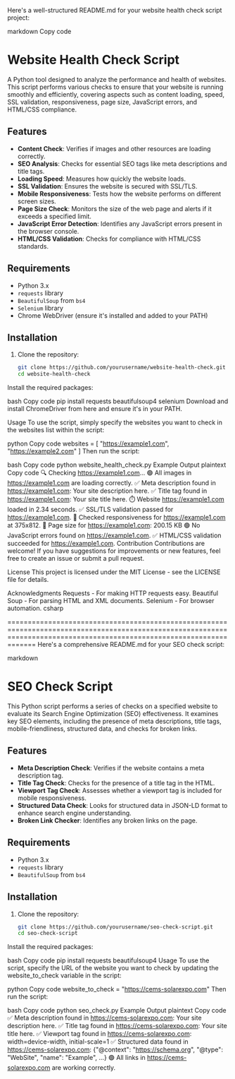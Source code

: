 Here's a well-structured README.md for your website health check script project:

markdown
Copy code
# Website Health Check Script

A Python tool designed to analyze the performance and health of websites. This script performs various checks to ensure that your website is running smoothly and efficiently, covering aspects such as content loading, speed, SSL validation, responsiveness, page size, JavaScript errors, and HTML/CSS compliance.

## Features

- **Content Check**: Verifies if images and other resources are loading correctly.
- **SEO Analysis**: Checks for essential SEO tags like meta descriptions and title tags.
- **Loading Speed**: Measures how quickly the website loads.
- **SSL Validation**: Ensures the website is secured with SSL/TLS.
- **Mobile Responsiveness**: Tests how the website performs on different screen sizes.
- **Page Size Check**: Monitors the size of the web page and alerts if it exceeds a specified limit.
- **JavaScript Error Detection**: Identifies any JavaScript errors present in the browser console.
- **HTML/CSS Validation**: Checks for compliance with HTML/CSS standards.

## Requirements

- Python 3.x
- `requests` library
- `BeautifulSoup` from `bs4`
- `Selenium` library
- Chrome WebDriver (ensure it's installed and added to your PATH)

## Installation

1. Clone the repository:

   ```bash
   git clone https://github.com/yourusername/website-health-check.git
   cd website-health-check
Install the required packages:

bash
Copy code
pip install requests beautifulsoup4 selenium
Download and install ChromeDriver from here and ensure it's in your PATH.

Usage
To use the script, simply specify the websites you want to check in the websites list within the script:

python
Copy code
websites = [
    "https://example1.com",
    "https://example2.com"
]
Then run the script:

bash
Copy code
python website_health_check.py
Example Output
plaintext
Copy code
🔍 Checking https://example1.com...
🟢 All images in https://example1.com are loading correctly.
✅ Meta description found in https://example1.com: Your site description here.
✅ Title tag found in https://example1.com: Your site title here.
⏱️ Website https://example1.com loaded in 2.34 seconds.
✅ SSL/TLS validation passed for https://example1.com.
📱 Checked responsiveness for https://example1.com at 375x812.
📏 Page size for https://example1.com: 200.15 KB
🟢 No JavaScript errors found on https://example1.com.
✅ HTML/CSS validation succeeded for https://example1.com.
Contribution
Contributions are welcome! If you have suggestions for improvements or new features, feel free to create an issue or submit a pull request.

License
This project is licensed under the MIT License - see the LICENSE file for details.

Acknowledgments
Requests - For making HTTP requests easy.
Beautiful Soup - For parsing HTML and XML documents.
Selenium - For browser automation.
csharp

=========================================================================================================================================================================
Here's a comprehensive README.md for your SEO check script:

markdown

# SEO Check Script

This Python script performs a series of checks on a specified website to evaluate its Search Engine Optimization (SEO) effectiveness. It examines key SEO elements, including the presence of meta descriptions, title tags, mobile-friendliness, structured data, and checks for broken links.

## Features

- **Meta Description Check**: Verifies if the website contains a meta description tag.
- **Title Tag Check**: Checks for the presence of a title tag in the HTML.
- **Viewport Tag Check**: Assesses whether a viewport tag is included for mobile responsiveness.
- **Structured Data Check**: Looks for structured data in JSON-LD format to enhance search engine understanding.
- **Broken Link Checker**: Identifies any broken links on the page.

## Requirements

- Python 3.x
- `requests` library
- `BeautifulSoup` from `bs4`

## Installation

1. Clone the repository:

   ```bash
   git clone https://github.com/yourusername/seo-check-script.git
   cd seo-check-script
Install the required packages:

bash
Copy code
pip install requests beautifulsoup4
Usage
To use the script, specify the URL of the website you want to check by updating the website_to_check variable in the script:

python
Copy code
website_to_check = "https://cems-solarexpo.com"
Then run the script:

bash
Copy code
python seo_check.py
Example Output
plaintext
Copy code
✅ Meta description found in https://cems-solarexpo.com: Your site description here.
✅ Title tag found in https://cems-solarexpo.com: Your site title here.
✅ Viewport tag found in https://cems-solarexpo.com: width=device-width, initial-scale=1
✅ Structured data found in https://cems-solarexpo.com: {"@context": "https://schema.org", "@type": "WebSite", "name": "Example", ...}
🟢 All links in https://cems-solarexpo.com are working correctly.

